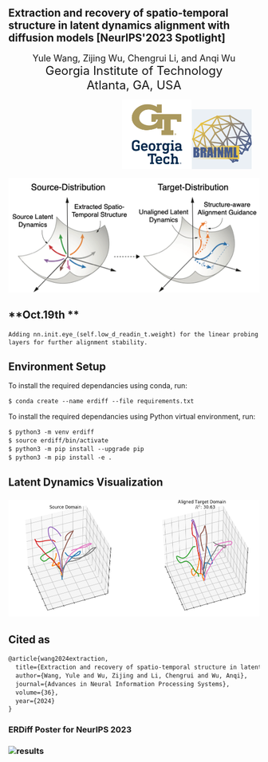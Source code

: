 <h2>Extraction and recovery of spatio-temporal structure in latent dynamics alignment with diffusion models [NeurIPS'2023 Spotlight]</h2>

<div align='center' ><font size='4'>Yule Wang, Zijing Wu, Chengrui Li, and Anqi Wu</font></div>

<div align='center' ><font size='5'>Georgia Institute of Technology</font></div>

<div align='center' ><font size='5'>Atlanta, GA, USA</font></div>

&nbsp;&nbsp;&nbsp;&nbsp;&nbsp;&nbsp;&nbsp;&nbsp;&nbsp;&nbsp;&nbsp;&nbsp;&nbsp;&nbsp;&nbsp;&nbsp;&nbsp;&nbsp;&nbsp;&nbsp;&nbsp;&nbsp;&nbsp;&nbsp;&nbsp;&nbsp;&nbsp;&nbsp;&nbsp;&nbsp;&nbsp;&nbsp;&nbsp;&nbsp;&nbsp;&nbsp;&nbsp;&nbsp;&nbsp;&nbsp; &nbsp;&nbsp;&nbsp;&nbsp;&nbsp;&nbsp;&nbsp;&nbsp;&nbsp;&nbsp;&nbsp;&nbsp;&nbsp;&nbsp;&nbsp;&nbsp;                 <img src="images/GTVertical_RGB.png" alt="GTVertical_RGB" width="140" /><img src="images/127633222.png" alt="GTVertical_RGB" width="120" />



<div align=center><img src="images/ERDiff_main_github.png", width="650"></div>

## **Oct.19th **

```
Adding nn.init.eye_(self.low_d_readin_t.weight) for the linear probing layers for further alignment stability. 
```



## **Environment Setup**

To install the required dependancies using conda, run:

```markdown
$ conda create --name erdiff --file requirements.txt
```

To install the required dependancies using Python virtual environment, run:
```markdown
$ python3 -m venv erdiff
$ source erdiff/bin/activate
$ python3 -m pip install --upgrade pip
$ python3 -m pip install -e .
```

 



## **Latent Dynamics Visualization**

###  ![results](images/results_aligned.png)


## **Cited as**

```markdown
@article{wang2024extraction,
  title={Extraction and recovery of spatio-temporal structure in latent dynamics alignment with diffusion model},
  author={Wang, Yule and Wu, Zijing and Li, Chengrui and Wu, Anqi},
  journal={Advances in Neural Information Processing Systems},
  volume={36},
  year={2024}
}
```

### **ERDiff Poster for NeurIPS 2023**

###  ![results](images/ERDiff_NeurIPS23_Poster_Final.png)

